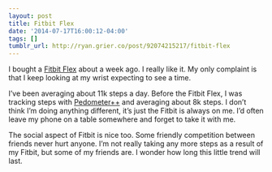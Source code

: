 ```yaml
---
layout: post
title: Fitbit Flex
date: '2014-07-17T16:00:12-04:00'
tags: []
tumblr_url: http://ryan.grier.co/post/92074215217/fitbit-flex
---
```

I bought a [Fitbit Flex](https://www.fitbit.com/flex2) about a week ago. I really like it. My only complaint is that I keep looking at my wrist expecting to see a time.

I’ve been averaging about 11k steps a day. Before the Fitbit Flex, I was tracking steps with [Pedometer++](http://pedometerplusplus.com) and averaging about 8k steps. I don’t think I’m doing anything different, it’s just the Fitbit is always on me. I’d often leave my phone on a table somewhere and forget to take it with me.

The social aspect of Fitbit is nice too. Some friendly competition between friends never hurt anyone. I’m not really taking any more steps as a result of my Fitbit, but some of my friends are. I wonder how long this little trend will last.
